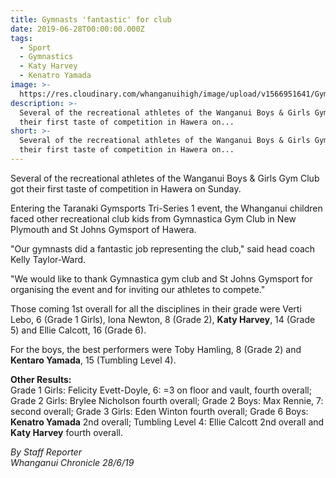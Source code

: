 ```yaml
---
title: Gymnasts 'fantastic' for club
date: 2019-06-28T00:00:00.000Z
tags:
  - Sport
  - Gymnastics
  - Katy Harvey
  - Kenatro Yamada
image: >-
  https://res.cloudinary.com/whanganuihigh/image/upload/v1566951641/Gym-Katy-_-Kentaro.jpg
description: >-
  Several of the recreational athletes of the Wanganui Boys & Girls Gym Club got
  their first taste of competition in Hawera on...
short: >-
  Several of the recreational athletes of the Wanganui Boys & Girls Gym Club got
  their first taste of competition in Hawera on...
---
```

Several of the recreational athletes of the Wanganui Boys &amp; Girls Gym Club got their first taste of competition in Hawera on Sunday.</p>
<p>Entering the Taranaki Gymsports Tri-Series 1 event, the Whanganui children faced other recreational club kids from Gymnastica Gym Club in New Plymouth and St Johns Gymsport of Hawera.</p>
<p>"Our gymnasts did a fantastic job representing the club," said head coach Kelly Taylor-Ward.</p>
<p>"We would like to thank Gymnastica gym club and St Johns Gymsport for organising the event and for inviting our athletes to compete."</p>
<p>Those coming 1st overall for all the disciplines in their grade were Verti Lebo, 6 (Grade 1 Girls), Iona Newton, 8 (Grade 2), <strong>Katy Harvey</strong>, 14 (Grade 5) and Ellie Calcott, 16 (Grade 6).</p>
<p>For the boys, the best performers were Toby Hamling, 8 (Grade 2) and <strong>Kentaro Yamada</strong>, 15 (Tumbling Level 4).</p>
<p><strong>Other Results:</strong><br />Grade 1 Girls: Felicity Evett-Doyle, 6: =3 on floor and vault, fourth overall; Grade 2 Girls: Brylee Nicholson fourth overall; Grade 2 Boys: Max Rennie, 7: second overall; Grade 3 Girls: Eden Winton fourth overall; Grade 6 Boys: <strong>Kenatro Yamada</strong> 2nd overall; Tumbling Level 4: Ellie Calcott 2nd overall and <strong>Katy Harvey</strong> fourth overall.</p>
<p><em>By Staff Reporter</em><br /><em>Whanganui Chronicle 28/6/19</em></p>

